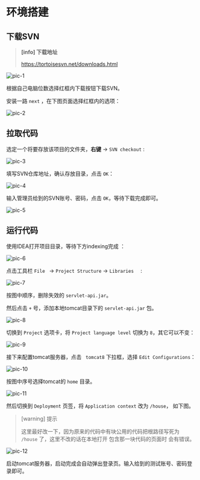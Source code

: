 # 环境搭建

## 下载SVN

> **[info] 下载地址**
>
> https://tortoisesvn.net/downloads.html 

![pic-1](../images/envBuild-pic1.jpg)

根据自己电脑位数选择红框内下载按钮下载SVN。

安装一路 `next` ，在下图页面选择红框内的选项： 

![pic-2](../images/envBuild-pic2.png)



## 拉取代码

选定一个将要存放该项目的文件夹，**右键** -> `SVN checkout`  :

![pic-3](../images/envBuild-pic3.png)

填写SVN仓库地址，确认存放目录，点击 `OK`： 

![pic-4](../images/envBuild-pic4.png)

输入管理员给到的SVN账号、密码，点击 `OK`，等待下载完成即可。

![pic-5](../images/envBuild-pic5.png)

## 运行代码

使用IDEA打开项目目录，等待下方indexing完成 ：

![pic-6](../images/envBuild-pic6.png)

点击工具栏  `File ` ->  `Project Structure`  ->  `Libraries  ` :

![pic-7](../images/envBuild-pic7.png)

按图中顺序，删除失效的 `servlet-api.jar`。

然后点击 `+` 号，添加本地tomcat目录下的 `servlet-api.jar` 包。 

![pic-8](../images/envBuild-pic8.png)

切换到 `Project` 选项卡，将 `Project language level` 切换为 `8`，其它可以不变： 

![pic-9](../images/envBuild-pic9.jpg)

接下来配置tomcat服务器，点击 ` tomcat8` 下拉框，选择 `Edit Configurations`：

![pic-10](../images/envBuild-pic10.png)

按图中序号选择tomcat的 `home` 目录。

![pic-11](../images/envBuild-pic11.png)

然后切换到 `Deployment` 页签，将 `Application context` 改为 `/house`， 如下图。

> [warning] 提示
>
> 这里最好改一下，因为原来的代码中有块公用的代码把根路径写死为 `/house` 了，这里不改的话在本地打开 包含那一块代码的页面时 会有错误。

![pic-12](../images/envBuild-pic12.jpg)

启动tomcat服务器，启动完成会自动弹出登录页。输入给到的测试账号、密码登录即可。 
